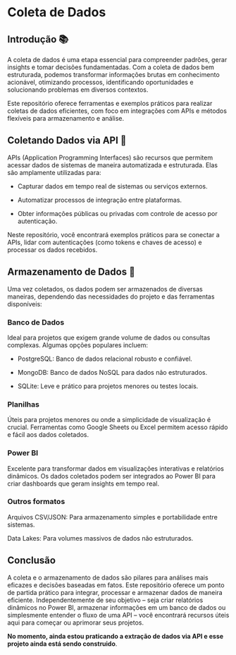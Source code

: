 # Coleta de Dados

## Introdução 📚

A coleta de dados é uma etapa essencial para compreender padrões, gerar insights e tomar decisões fundamentadas. Com a coleta de dados bem estruturada, podemos transformar informações brutas em conhecimento acionável, otimizando processos, identificando oportunidades e solucionando problemas em diversos contextos.

Este repositório oferece ferramentas e exemplos práticos para realizar coletas de dados eficientes, com foco em integrações com APIs e métodos flexíveis para armazenamento e análise.

## Coletando Dados via API 📍

APIs (Application Programming Interfaces) são recursos que permitem acessar dados de sistemas de maneira automatizada e estruturada. Elas são amplamente utilizadas para:

- Capturar dados em tempo real de sistemas ou serviços externos.

- Automatizar processos de integração entre plataformas.

- Obter informações públicas ou privadas com controle de acesso por autenticação.

Neste repositório, você encontrará exemplos práticos para se conectar a APIs, lidar com autenticações (como tokens e chaves de acesso) e processar os dados recebidos.

## Armazenamento de Dados 🎲

Uma vez coletados, os dados podem ser armazenados de diversas maneiras, dependendo das necessidades do projeto e das ferramentas disponíveis:

### Banco de Dados

Ideal para projetos que exigem grande volume de dados ou consultas complexas. Algumas opções populares incluem:

- PostgreSQL: Banco de dados relacional robusto e confiável.

- MongoDB: Banco de dados NoSQL para dados não estruturados.

- SQLite: Leve e prático para projetos menores ou testes locais.

### Planilhas

Úteis para projetos menores ou onde a simplicidade de visualização é crucial. Ferramentas como Google Sheets ou Excel permitem acesso rápido e fácil aos dados coletados.

### Power BI

Excelente para transformar dados em visualizações interativas e relatórios dinâmicos. Os dados coletados podem ser integrados ao Power BI para criar dashboards que geram insights em tempo real.

### Outros formatos

Arquivos CSV/JSON: Para armazenamento simples e portabilidade entre sistemas.

Data Lakes: Para volumes massivos de dados não estruturados.

## Conclusão

A coleta e o armazenamento de dados são pilares para análises mais eficazes e decisões baseadas em fatos. 
Este repositório oferece um ponto de partida prático para integrar, processar e armazenar dados de maneira eficiente.
Independentemente de seu objetivo – seja criar relatórios dinâmicos no Power BI, armazenar informações em um banco de dados ou simplesmente entender o fluxo de uma API – você encontrará recursos úteis aqui para começar ou aprimorar seus projetos.

**No momento, ainda estou praticando a extração de dados via API e esse projeto ainda está sendo construido**.
